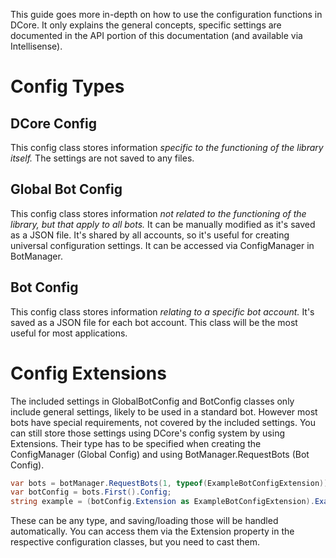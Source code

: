This guide goes more in-depth on how to use the configuration functions in DCore.
It only explains the general concepts, specific settings are documented in the API portion of this documentation (and available via Intellisense).

# Config Types

## DCore Config
This config class stores information *specific to the functioning of the library itself.* The settings are not saved to any files. 

## Global Bot Config
This config class stores information *not related to the functioning of the library, but that apply to all bots.* It can be manually modified as it's saved as a JSON file.
It's shared by all accounts, so it's useful for creating universal configuration settings. It can be accessed via ConfigManager in BotManager.

## Bot Config
This config class stores information *relating to a specific bot account.* It's saved as a JSON file for each bot account.
This class will be the most useful for most applications.


# Config Extensions
The included settings in GlobalBotConfig and BotConfig classes only include general settings, likely to be used in a standard bot. However most bots have special requirements, not covered by the included settings. 
You can still store those settings using DCore's config system by using Extensions. Their type has to be specified when creating the ConfigManager (Global Config) and using BotManager.RequestBots (Bot Config).

```cs
var bots = botManager.RequestBots(1, typeof(ExampleBotConfigExtension));
var botConfig = bots.First().Config;
string example = (botConfig.Extension as ExampleBotConfigExtension).ExampleCustomVariable;
```

These can be any type, and saving/loading those will be handled automatically. You can access them via the Extension property in the respective configuration classes, but you need to cast them.
